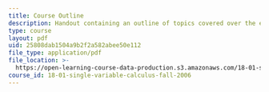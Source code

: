 ```yaml
---
title: Course Outline
description: Handout containing an outline of topics covered over the entire course.
type: course
layout: pdf
uid: 25808dab1504a9b2f2a582abee50e112
file_type: application/pdf
file_location: >-
  https://open-learning-course-data-production.s3.amazonaws.com/18-01-single-variable-calculus-fall-2006/25808dab1504a9b2f2a582abee50e112_schedulef06.pdf
course_id: 18-01-single-variable-calculus-fall-2006
---
```

